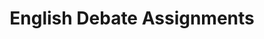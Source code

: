 ---
title: English Debate Assignments
layout: assignments
description: >-
  Please use the following links to submit assignments.
intro:
  blurbs:
    - image: /img/illustrations-coffee.svg
      text: >
        Homework 1 (Alcohol Prohibition)
      link: https://forms.office.com/r/NQGMZW9d1c
    - image: /img/illustrations-coffee-gear.svg
      text: >
        Homework 2 (Performance Enhancing Drugs)
      link: https://forms.office.com/r/Xuk5B6sJjd
    - image: /img/illustrations-tutorials.svg
      text: >
        Homework 3 (Gender)
      link: https://forms.office.com/r/Jw9Mb0fxR6
    - image: /img/illustrations-meeting-space.svg
      text: >
        Assignment 1 (Video Rebuttal)
      link: 10C-english/powerpoints
 
---